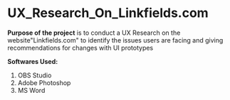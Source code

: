 # UX_Research_On_Linkfields.com

**Purpose of the project** is to conduct a UX Research on the website"Linkfields.com" to identify the issues users are facing and giving recommendations for changes with UI prototypes 

**Softwares Used:**
1. OBS Studio
2. Adobe Photoshop
3. MS Word


